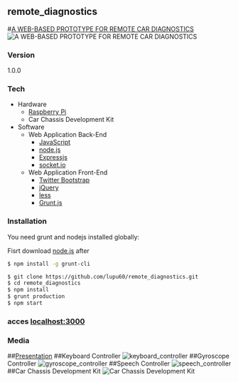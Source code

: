 ## remote_diagnostics
#[A WEB-BASED PROTOTYPE FOR REMOTE CAR DIAGNOSTICS]
![A WEB-BASED PROTOTYPE FOR REMOTE CAR DIAGNOSTICS](http://i.imgur.com/N42rxH4.jpg)


### Version
1.0.0

### Tech

* Hardware
    * [Raspberry Pi]
    * Car Chassis Development Kit
* Software
    * Web Application Back-End
        * [JavaScript]
        * [node.js]
        * [Expressjs]
        * [socket.io]
    * Web Application Front-End
        * [Twitter Bootstrap]
        * [jQuery]
        * [less]
        * [Grunt.js]



### Installation

You need grunt and nodejs installed globally:

Fisrt download [node.js] after
```sh
$ npm install -g grunt-cli
```

```sh
$ git clone https://github.com/lupu60/remote_diagnostics.git
$ cd remote_diagnostics
$ npm install
$ grunt production
$ npm start
```
### acces [localhost:3000]

### Media
##[Presentation]
##Keyboard Controller
![keyboard_controller](http://i.imgur.com/CqawzLL.jpg)
##Gyroscope Controller
![gyroscope_controller](http://i.imgur.com/0iHm1tT.jpg)
##Speech Controller
![speech_controller](http://i.imgur.com/kVoMKjd.jpg)
##Car Chassis Development Kit
![Car Chassis Development Kit](http://i.imgur.com/huWFeCx.jpg)

[A WEB-BASED PROTOTYPE FOR REMOTE CAR DIAGNOSTICS]:http://lupu60.github.io/remote_diagnostics/slides.html#/
[Presentation]:http://lupu60.github.io/remote_diagnostics/slides.html#/
[localhost:3000]:https://localhost:3000
[Raspberry Pi]:https://www.raspberrypi.org/
[JavaScript]:http://ro.wikipedia.org/wiki/JavaScript
[node.js]:https://nodejs.org/
[Expressjs]:http://expressjs.com/
[socket.io]:http://socket.io/
[Twitter Bootstrap]:http://twitter.github.com/bootstrap/
[jQuery]:http://jquery.com
[less]:http://lesscss.org/
[Grunt.js]:http://gruntjs.com/
